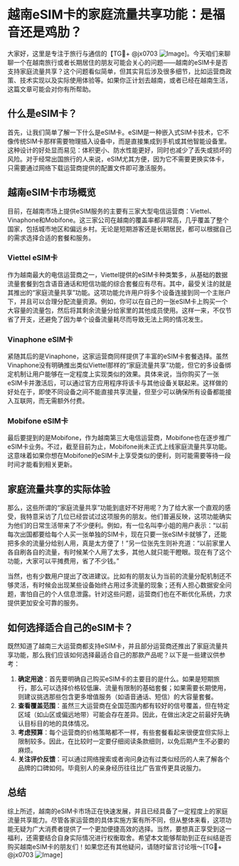 # 越南eSIM卡的家庭流量共享功能：是福音还是鸡肋？

大家好，这里是专注于旅行与通信的【TG💪+ @jx0703 ![Image](https://github.com/user-attachments/assets/dbca1d08-cadb-493c-b0ec-ad6f7a83f270)]。今天咱们来聊聊一个在越南旅行或者长期居住的朋友可能会关心的问题——越南的eSIM卡是否支持家庭流量共享？这个问题看似简单，但其实背后涉及很多细节，比如运营商政策、技术实现以及实际使用体验等。如果你正计划去越南，或者已经在越南生活，这篇文章可能会对你有所帮助。

## 什么是eSIM卡？

首先，让我们简单了解一下什么是eSIM卡。eSIM是一种嵌入式SIM卡技术，它不像传统SIM卡那样需要物理插入设备中，而是直接集成到手机或其他智能设备里。这种设计的好处显而易见：体积更小、防水性能更好，同时也减少了丢失或损坏的风险。对于经常出国旅行的人来说，eSIM尤其方便，因为它不需要更换实体卡，只需要通过网络下载运营商提供的配置文件即可激活服务。

## 越南eSIM卡市场概览

目前，在越南市场上提供eSIM服务的主要有三家大型电信运营商：Viettel、Vinaphone和Mobifone。这三家公司在越南的覆盖率都非常高，几乎覆盖了整个国家，包括城市地区和偏远乡村。无论是短期游客还是长期居民，都可以根据自己的需求选择合适的套餐和服务。

### Viettel eSIM卡

作为越南最大的电信运营商之一，Viettel提供的eSIM卡种类繁多，从基础的数据流量套餐到包含语音通话和短信功能的综合套餐应有尽有。其中，最受关注的就是其推出的“家庭流量共享”功能。这项功能允许用户将多个设备连接到同一个主账户下，并且可以合理分配流量资源。例如，你可以在自己的一张eSIM卡上购买一个大容量的流量包，然后将其剩余流量分给家里的其他成员使用。这样一来，不仅节省了开支，还避免了因为单个设备流量耗尽而导致无法上网的情况发生。

### Vinaphone eSIM卡

紧随其后的是Vinaphone，这家运营商同样提供了丰富的eSIM卡套餐选择。虽然Vinaphone没有明确推出类似Viettel那样的“家庭流量共享”功能，但它的多设备绑定机制让用户能够在一定程度上实现类似的效果。具体来说，当你购买了一张eSIM卡并激活后，可以通过官方应用程序将该卡与其他设备关联起来。这样做的好处在于，即使不同设备之间不能直接共享流量，但至少可以确保所有设备都能接入互联网，而无需额外付费。

### Mobifone eSIM卡

最后要提到的是Mobifone，作为越南第三大电信运营商，Mobifone也在逐步推广eSIM卡业务。不过，截至目前为止，Mobifone尚未正式上线家庭流量共享功能。这意味着如果你想在Mobifone的eSIM卡上享受类似的便利，则可能需要等待一段时间才能看到相关更新。

## 家庭流量共享的实际体验

那么，这些所谓的“家庭流量共享”功能到底好不好用呢？为了给大家一个直观的感受，我特意采访了几位已经尝试过这项服务的朋友。他们普遍反映，这项功能确实为他们的日常生活带来了不少便利。例如，有一位名叫李小姐的用户表示：“以前每次出国都要给每个人买一张单独的SIM卡，现在只要一张eSIM卡就够了，还能把多余的流量分给别人用，真是太方便了！”另一位张先生则补充道：“以前家里人各自刷各自的流量，有时候某个人用了太多，其他人就只能干瞪眼。现在有了这个功能，大家可以平摊费用，省了不少钱。”

当然，也有少数用户提出了改进建议。比如有的朋友认为当前的流量分配机制还不够灵活，有时候会出现某些设备始终占用过多流量的现象；还有人担心数据安全问题，害怕自己的个人信息泄露。针对这些问题，运营商们也在不断优化系统，力求提供更加安全可靠的服务。

## 如何选择适合自己的eSIM卡？

既然知道了越南三大运营商都支持eSIM卡，并且部分运营商还推出了家庭流量共享功能，那么我们应该如何选择最适合自己的那款产品呢？以下是一些建议供参考：

1. **确定用途**：首先要明确自己购买eSIM卡的主要目的是什么。如果是短期旅行，那么可以选择价格较低廉、流量有限制的基础套餐；如果需要长期使用，则建议挑选那些包含更多增值服务（如语音通话、短信）的大容量套餐。
2. **查看覆盖范围**：虽然三大运营商在全国范围内都有较好的信号覆盖，但在特定区域（如山区或偏远地带）可能会存在差异。因此，在做出决定之前最好先确认目标目的地的具体情况。
3. **考虑预算**：每个运营商的价格策略都不一样，有些套餐看起来很便宜但实际上限制较多。因此，在比较时一定要仔细阅读条款细则，以免后期产生不必要的麻烦。
4. **关注评价反馈**：可以通过网络搜索或者询问身边有过类似经历的人来了解各个品牌的口碑如何。毕竟别人的亲身经历往往比广告宣传更具说服力。

## 总结

综上所述，越南的eSIM卡市场正在快速发展，并且已经具备了一定程度上的家庭流量共享能力。尽管各家运营商的具体实施方案有所不同，但从整体来看，这项功能无疑为广大消费者提供了一个更加便捷高效的选择。当然，要想真正享受到这一福利，还需要结合自身实际情况进行权衡取舍。希望本文能够帮助到正在纠结是否购买越南eSIM卡的朋友们！如果您还有其他疑问，请随时留言讨论哦～[TG💪+ @jx0703 ![Image](https://github.com/user-attachments/assets/dbca1d08-cadb-493c-b0ec-ad6f7a83f270)]